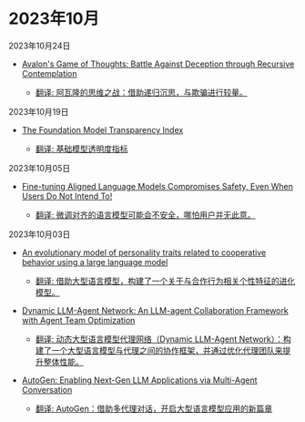 # 2023年10月

2023年10月24日

- [Avalon's Game of Thoughts: Battle Against Deception through Recursive Contemplation](2023年10月24日/Avalon's_Game_of_Thoughts_Battle_Against_Deception_through_Recursive_Contemplation.md)

    - [翻译: 阿瓦隆的思维之战：借助递归沉思，与欺骗进行较量。](2023年10月24日/Avalon's_Game_of_Thoughts_Battle_Against_Deception_through_Recursive_Contemplation.md)

2023年10月19日

- [The Foundation Model Transparency Index](2023年10月19日/The_Foundation_Model_Transparency_Index.md)

    - [翻译: 基础模型透明度指标](2023年10月19日/The_Foundation_Model_Transparency_Index.md)

2023年10月05日

- [Fine-tuning Aligned Language Models Compromises Safety, Even When Users Do Not Intend To!](2023年10月05日/Fine-tuning_Aligned_Language_Models_Compromises_Safety,_Even_When_Users_Do_Not_Intend_To!.md)

    - [翻译: 微调对齐的语言模型可能会不安全，哪怕用户并无此意。](2023年10月05日/Fine-tuning_Aligned_Language_Models_Compromises_Safety,_Even_When_Users_Do_Not_Intend_To!.md)

2023年10月03日

- [An evolutionary model of personality traits related to cooperative behavior using a large language model](2023年10月03日/An_evolutionary_model_of_personality_traits_related_to_cooperative_behavior_using_a_large_language_model.md)

    - [翻译: 借助大型语言模型，构建了一个关于与合作行为相关个性特征的进化模型。](2023年10月03日/An_evolutionary_model_of_personality_traits_related_to_cooperative_behavior_using_a_large_language_model.md)

- [Dynamic LLM-Agent Network: An LLM-agent Collaboration Framework with Agent Team Optimization](2023年10月03日/Dynamic_LLM-Agent_Network_An_LLM-agent_Collaboration_Framework_with_Agent_Team_Optimization.md)

    - [翻译: 动态大型语言模型代理网络（Dynamic LLM-Agent Network）：构建了一个大型语言模型与代理之间的协作框架，并通过优化代理团队来提升整体性能。](2023年10月03日/Dynamic_LLM-Agent_Network_An_LLM-agent_Collaboration_Framework_with_Agent_Team_Optimization.md)

- [AutoGen: Enabling Next-Gen LLM Applications via Multi-Agent Conversation](2023年10月03日/AutoGen_Enabling_Next-Gen_LLM_Applications_via_Multi-Agent_Conversation.md)

    - [翻译: AutoGen：借助多代理对话，开启大型语言模型应用的新篇章](2023年10月03日/AutoGen_Enabling_Next-Gen_LLM_Applications_via_Multi-Agent_Conversation.md)